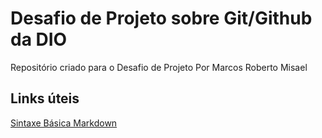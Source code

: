 # Desafio de Projeto sobre Git/Github da DIO
Repositório criado para o Desafio de Projeto
Por Marcos Roberto Misael


## Links úteis
[Sintaxe Básica Markdown](https://www.markdownguide.org/basic-syntax/)
